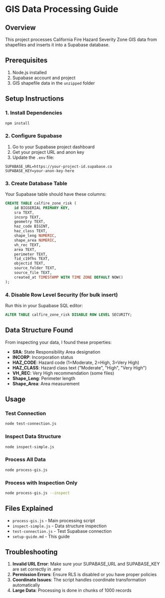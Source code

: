 # GIS Data Processing Guide

## Overview
This project processes California Fire Hazard Severity Zone GIS data from shapefiles and inserts it into a Supabase database.

## Prerequisites
1. Node.js installed
2. Supabase account and project
3. GIS shapefile data in the `unzipped` folder

## Setup Instructions

### 1. Install Dependencies
```bash
npm install
```

### 2. Configure Supabase
1. Go to your Supabase project dashboard
2. Get your project URL and anon key
3. Update the `.env` file:
```
SUPABASE_URL=https://your-project-id.supabase.co
SUPABASE_KEY=your-anon-key-here
```

### 3. Create Database Table
Your Supabase table should have these columns:

```sql
CREATE TABLE calfire_zone_risk (
    id BIGSERIAL PRIMARY KEY,
    sra TEXT,
    incorp TEXT,
    geometry TEXT,
    haz_code BIGINT,
    haz_class TEXT,
    shape_leng NUMERIC,
    shape_area NUMERIC,
    vh_rec TEXT,
    area TEXT,
    perimeter TEXT,
    fid_c19fhs TEXT,
    objectid TEXT,
    source_folder TEXT,
    source_file TEXT,
    created_at TIMESTAMP WITH TIME ZONE DEFAULT NOW()
);
```

### 4. Disable Row Level Security (for bulk insert)
Run this in your Supabase SQL editor:
```sql
ALTER TABLE calfire_zone_risk DISABLE ROW LEVEL SECURITY;
```

## Data Structure Found

From inspecting your data, I found these properties:
- **SRA**: State Responsibility Area designation
- **INCORP**: Incorporation status  
- **HAZ_CODE**: Hazard code (1=Moderate, 2=High, 3=Very High)
- **HAZ_CLASS**: Hazard class text ("Moderate", "High", "Very High")
- **VH_REC**: Very High recommendation (some files)
- **Shape_Leng**: Perimeter length
- **Shape_Area**: Area measurement

## Usage

### Test Connection
```bash
node test-connection.js
```

### Inspect Data Structure  
```bash
node inspect-simple.js
```

### Process All Data
```bash
node process-gis.js
```

### Process with Inspection Only
```bash
node process-gis.js --inspect
```

## Files Explained

- `process-gis.js` - Main processing script
- `inspect-simple.js` - Data structure inspection
- `test-connection.js` - Test Supabase connection
- `setup-guide.md` - This guide

## Troubleshooting

1. **Invalid URL Error**: Make sure your SUPABASE_URL and SUPABASE_KEY are set correctly in .env
2. **Permission Errors**: Ensure RLS is disabled or you have proper policies
3. **Coordinate Issues**: The script handles coordinate transformation automatically
4. **Large Data**: Processing is done in chunks of 1000 records
